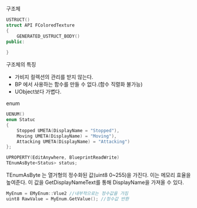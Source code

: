 구조체
```cpp
USTRUCT()
struct API FColoredTexture
{
	GENERATED_USTRUCT_BODY()
public:
	
}
```

구조체의 특징
- 가비지 컬렉션의 관리를 받지 않는다.
- BP 에서 사용하는 함수를 만들 수 없다.(함수 직렬화 불가능)
- UObject보다 가볍다.

enum
```cpp
UENUM()
enum Statuc
{
	Stopped UMETA(DisplayName = "Stopped"),
	Moving UMETA(DisplayName) = "Moving"),
	Attacking UMETA(DisplayName) = "Attacking")
};
```

``` cpp
UPROPERTY(EditAnywhere, BlueprintReadWrite)
TEnumAsByte<Status> status;
```
TEnumAsByte 는 열거형의 정수화된 값(uint8 0~255)을 가진다. 이는 메모리 효율을 높여준다. 이 값을 GetDisplayNameText를 통해 DisplayName을 가져올 수 있다.
``` cpp
MyEnum = EMyEnum::Vlue2 //내부적으로는 정수값을 가짐
uint8 RawValue = MyEnum.GetValue(); //정수값 반환
```
